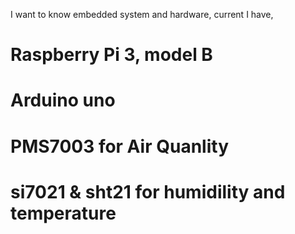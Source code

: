 I want to know embedded system and hardware, current I have,
# Raspberry Pi 3, model B
# Arduino uno
# PMS7003 for Air Quanlity
# si7021 & sht21 for humidility and temperature
